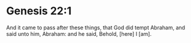 # Genesis 22:1

And it came to pass after these things, that God did tempt Abraham, and said unto him, Abraham: and he said, Behold, [here] I [am].